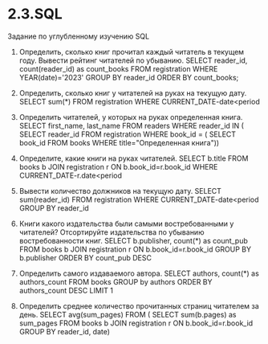 # 2.3.SQL
Задание по углубленному изучению SQL 


1. Определить, сколько книг прочитал каждый читатель в текущем году. Вывести рейтинг читателей по убыванию.
SELECT reader_id, count(reader_id) as count_books 
FROM registration 
WHERE YEAR(date)='2023' 
GROUP BY reader_id 
ORDER BY count_books;

2. Определить, сколько книг у читателей на руках на текущую дату.
SELECT sum(*)
FROM registration
WHERE CURRENT_DATE-date<period

3. Определить читателей, у которых на руках определенная книга.
SELECT first_name, last_name FROM readers WHERE reader_id IN (
SELECT reader_id FROM registration WHERE book_id = (
SELECT book_id FROM books WHERE title="Определенная книга")) 

4. Определите, какие книги на руках читателей.
SELECT b.title
FROM books b JOIN registration r ON b.book_id=r.book_id
WHERE CURRENT_DATE-r.date<period

5. Вывести количество должников на текущую дату. 
SELECT sum(reader_id)
FROM registration
WHERE CURRENT_DATE-date<period
GROUP BY reader_id

6. Книги какого издательства были самыми востребованными у читателей? Отсортируйте издательства по убыванию востребованности книг.
SELECT b.publisher, count(*) as count_pub
FROM books b JOIN registration r ON b.book_id=r.book_id
GROUP BY b.publisher
ORDER BY count_pub DESC

7. Определить самого издаваемого автора.
SELECT authors, count(*) as authors_count
FROM books
GROUP by authors
ORDER BY authors_count DESC
LIMIT 1

8. Определить среднее количество прочитанных страниц читателем за день.
SELECT avg(sum_pages) FROM (
SELECT sum(b.pages) as sum_pages
FROM books b JOIN registration r ON b.book_id=r.book_id
GROUP BY reader_id, date)
